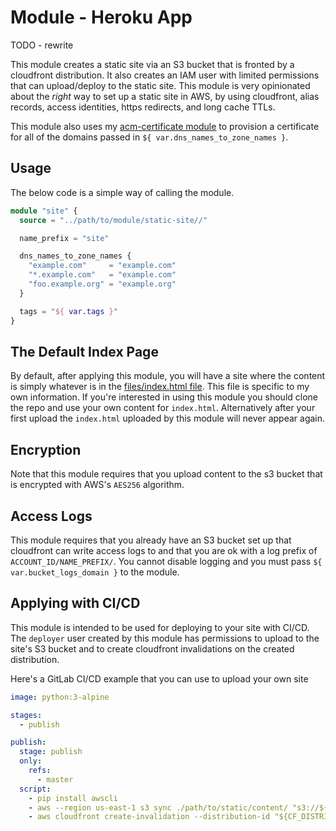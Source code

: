 # Module - Heroku App

TODO - rewrite

This module creates a static site via an S3 bucket that is fronted by a cloudfront distribution. It
also creates an IAM user with limited permissions that can upload/deploy to the static site. This
module is very opinionated about the *right* way to set up a static site in AWS, by using
cloudfront, alias records, access identities, https redirects, and long cache TTLs.

This module also uses my [acm-certificate module][] to provision a certificate for all of the
domains passed in `${ var.dns_names_to_zone_names }`.

## Usage

The below code is a simple way of calling the module.

```terraform
module "site" {
  source = "../path/to/module/static-site//"

  name_prefix = "site"

  dns_names_to_zone_names {
    "example.com"     = "example.com"
    "*.example.com"   = "example.com"
    "foo.example.org" = "example.org"
  }

  tags = "${ var.tags }"
}
```

## The Default Index Page

By default, after applying this module, you will have a site where the content is simply whatever is
in the [files/index.html file][]. This file is specific to my own information. If you're interested
in using this module you should clone the repo and use your own content for `index.html`.
Alternatively after your first upload the `index.html` uploaded by this module will never appear again.

[acm-certificate module]: ../acm-certificate/README.md
[files/index.html file]: files/index.html

## Encryption

Note that this module requires that you upload content to the s3 bucket that is encrypted with AWS's
`AES256` algorithm.

## Access Logs

This module requires that you already have an S3 bucket set up that cloudfront can write access logs
to and that you are ok with a log prefix of `ACCOUNT_ID/NAME_PREFIX/`. You cannot disable logging
and you must pass `${ var.bucket_logs_domain }` to the module.

## Applying with CI/CD

This module is intended to be used for deploying to your site with CI/CD. The `deployer` user
created by this module has permissions to upload to the site's S3 bucket and to create cloudfront
invalidations on the created distribution.

Here's a GitLab CI/CD example that you can use to upload your own site

```yaml
image: python:3-alpine

stages:
  - publish

publish:
  stage: publish
  only:
    refs:
      - master
  script:
    - pip install awscli
    - aws --region us-east-1 s3 sync ./path/to/static/content/ "s3://${S3_BUCKET_NAME}" --sse AES256
    - aws cloudfront create-invalidation --distribution-id "${CF_DISTRIBUTION_ID}" --paths "/*"
```

